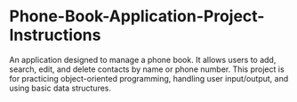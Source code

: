 # Phone-Book-Application-Project-Instructions
An application designed to manage a phone book. It allows users to add, search, edit, and delete contacts by name or phone number. This project is for practicing object-oriented programming, handling user input/output, and using basic data structures.
